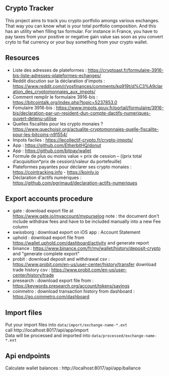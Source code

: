 ## Crypto Tracker

This project aims to track you crypto portfolio amongs various exchanges. That way you can know what is your total portfolio composition. And this has an utility when filling tax formular. For instance in France, you have to pay taxes from your positive or negative gain value sas soon as you convert cryto to flat currency or your buy something from your crypto wallet.

## Resources

- Liste des adresses de plateformes : https://cryptoast.fr/formulaire-3916-bis-liste-adresses-plateformes-echanges/
- Reddit discution sur la déclaration d'impots : https://www.reddit.com/r/vosfinances/comments/kq919t/d%C3%A9claration_des_cryptomonnaies_aux_impots/
- Comment remplir le formulaire 3916-bis : https://bitcointalk.org/index.php?topic=5237853.0
- Fomulaire 3916-bis : https://www.impots.gouv.fr/portail/formulaire/3916-bis/declaration-par-un-resident-dun-compte-dactifs-numeriques-ouvert-detenu-utilise
- Quelles fiscalités pour les crypto monaies ? https://www.quechoisir.org/actualite-cryptomonnaies-quelle-fiscalite-pour-les-bitcoins-n91554/
- Impots faciles : https://lecollectif-crypto.fr/crypto-impots/
- App : https://github.com/EtherbitHQ/donut
- App : https://github.com/bitpay/wallet
- Formule de plus ou moins value = prix de cession – ((prix total d’acquisition*prix de cession)/valeur du portefeuille)
- Plateformes payantes pour déclarer ses crypto monaies : https://cointracking.info - https://koinly.io
- Déclaration d'actifs numériques : https://github.com/pgrimaud/declaration-actifs-numeriques

## Export accounts procedure

- gate : download export file at https://www.gate.io/myaccount/mypurselog
note : the document don't include withdraw fees and have to be included manually into a new Fee column
- swissborg : download export on iOS app : Account Statement
- uphold : download export file from https://wallet.uphold.com/dashboard/activity and generate report
- binance : https://www.binance.com/fr/my/wallet/history/deposit-crypto and "generate complete export"
- probit :
download deposit and withdrawal csv : https://www.probit.com/en-us/user-center/history/transfer
download trade history csv : https://www.probit.com/en-us/user-center/history/trade
- presearch : download export file from : https://keywords.presearch.org/account/tokens/savings
- coinmetro : download transaction history from dashboard : https://go.coinmetro.com/dashboard

## Import files

Put your import files into `data/import/exchange-name-*.ext`  
call http://localhost:8017/api/app/import  
Data will be processed and imported into `data/processed/exchange-name-*.ext`

## Api endpoints

Calculate wallet balances : http://localhost:8017/api/app/ballance